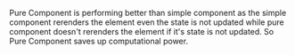 Pure Component is performing better than simple component as the simple component rerenders the element even the state is not updated while pure component doesn't rerenders the element if it's state is not updated. So Pure Component saves up computational power.